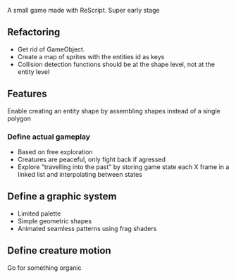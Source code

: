 A small game made with ReScript. Super early stage

## Refactoring

- Get rid of GameObject.
- Create a map of sprites with the entities id as keys
- Collision detection functions should be at the shape level, not at the entity level

## Features

Enable creating an entity shape by assembling shapes instead of a single polygon

### Define actual gameplay

- Based on free exploration
- Creatures are peaceful, only fight back if agressed
- Explore "travelling into the past" by storing game state each X frame in a linked list and interpolating between states

## Define a graphic system

- Limited palette
- Simple geometric shapes
- Animated seamless patterns using frag shaders

## Define creature motion

Go for something organic
